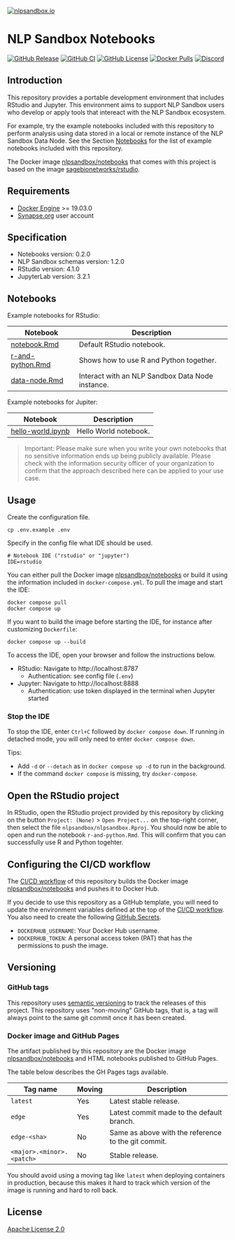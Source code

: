 [![nlpsandbox.io](https://nlpsandbox.github.io/nlpsandbox-themes/banner/Banner@3x.png)](https://nlpsandbox.io)

# NLP Sandbox Notebooks

[![GitHub Release](https://img.shields.io/github/release/nlpsandbox/notebooks.svg?color=94398d&labelColor=555555&logoColor=ffffff&style=for-the-badge&logo=github)](https://github.com/nlpsandbox/notebooks/releases)
[![GitHub CI](https://img.shields.io/github/workflow/status/nlpsandbox/notebooks/CI.svg?color=94398d&labelColor=555555&logoColor=ffffff&style=for-the-badge&logo=github)](https://github.com/nlpsandbox/notebooks)
[![GitHub License](https://img.shields.io/github/license/nlpsandbox/notebooks.svg?color=94398d&labelColor=555555&logoColor=ffffff&style=for-the-badge&logo=github)](https://github.com/nlpsandbox/notebooks/blob/main/LICENSE)
[![Docker Pulls](https://img.shields.io/docker/pulls/nlpsandbox/notebooks.svg?color=94398d&labelColor=555555&logoColor=ffffff&style=for-the-badge&label=pulls&logo=docker)](https://hub.docker.com/r/nlpsandbox/notebooks)
[![Discord](https://img.shields.io/discord/770484164393828373.svg?color=94398d&labelColor=555555&logoColor=ffffff&style=for-the-badge&label=Discord&logo=discord)](https://nlpsandbox.io/discord "Realtime support / chat with the community and the team")

## Introduction

This repository provides a portable development environment that includes
RStudio and Jupyter. This environment aims to support NLP Sandbox users who
develop or apply tools that intereact with the NLP Sandbox ecosystem.

For example, try the example notebooks included with this repository to perform
analysis using data stored in a local or remote instance of the NLP Sandbox Data
Node. See the Section [Notebooks](#Notebooks) for the list of example notebooks
included with this repository.

The Docker image [nlpsandbox/notebooks] that comes with this project is based on
the image [sagebionetworks/rstudio].

## Requirements

- [Docker Engine] >= 19.03.0
- [Synapse.org] user account

## Specification

- Notebooks version: 0.2.0
- NLP Sandbox schemas version: 1.2.0
- RStudio version: 4.1.0
- JupyterLab version: 3.2.1

## Notebooks

Example notebooks for RStudio:

Notebook | Description
-------- | -----------
[notebook.Rmd](notebooks/rstudio/notebook.Rmd)         | Default RStudio notebook.
[r-and-python.Rmd](notebooks/rstudio/r-and-python.Rmd) | Shows how to use R and Python together.
[data-node.Rmd](notebooks/rstudio/data-node.Rmd)       | Interact with an NLP Sandbox Data Node instance.

Example notebooks for Jupiter:

Notebook | Description
-------- | -----------
[hello-world.ipynb](notebooks/jupyter/hello-world.ipynb) | Hello World notebook.

> Important: Please make sure when you write your own notebooks that no
> sensitive information ends up being publicly available. Please check with the
> information security officer of your organization to confirm that the approach
> described here can be applied to your use case.

## Usage

Create the configuration file.

    cp .env.example .env

Specify in the config file what IDE should be used.

    # Notebook IDE ("rstudio" or "jupyter")
    IDE=rstudio

You can either pull the Docker image [nlpsandbox/notebooks] or build it using
the information included in `docker-compose.yml`. To pull the image and start
the IDE:

    docker compose pull
    docker compose up

If you want to build the image before starting the IDE, for instance after
customizing `Dockerfile`:

    docker compose up --build

To access the IDE, open your browser and follow the instructions below.

- RStudio: Navigate to http://localhost:8787
  - Authentication: see config file (`.env`)
- Jupyter: Navigate to http://localhost:8888
  - Authentication: use token displayed in the terminal when Jupyter started

### Stop the IDE

To stop the IDE, enter `Ctrl+C` followed by `docker compose down`.  If running
in detached mode, you will only need to enter `docker compose down`.

Tips:

- Add `-d` or `--detach` as in `docker compose up -d` to run in the background.
- If the command `docker compose` is missing, try `docker-compose`.

## Open the RStudio project

In RStudio, open the RStudio project provided by this repository by clicking on
the button `Project: (None)` > `Open Project...` on the top-right corner, then
select the file `nlpsandbox/nlpsandbox.Rproj`. You should now be able to open
and run the notebook `r-and-python.Rmd`. This will confirm that you can
successfully use R and Python togehter.

## Configuring the CI/CD workflow

The [CI/CD workflow] of this repository builds the Docker image
[nlpsandbox/notebooks] and pushes it to Docker Hub.

If you decide to use this repository as a GitHub template, you will need to
update the environment variables defined at the top of the [CI/CD workflow]. You
also need to create the following [GitHub Secrets].

- `DOCKERHUB_USERNAME`: Your Docker Hub username.
- `DOCKERHUB_TOKEN`: A personal access token (PAT) that has the permissions to
  push the image.

## Versioning

### GitHub tags

This repository uses [semantic versioning] to track the releases of this
project. This repository uses "non-moving" GitHub tags, that is, a tag will
always point to the same git commit once it has been created.

### Docker image and GitHub Pages

The artifact published by this repository are the Docker image
[nlpsandbox/notebooks] and HTML notebooks published to GitHub Pages.

The table below describes the GH Pages tags available.

| Tag name                    | Moving | Description
|-----------------------------|--------|------------
| `latest`                    | Yes    | Latest stable release.
| `edge`                      | Yes    | Latest commit made to the default branch.
| `edge-<sha>`                | No     | Same as above with the reference to the git commit.
| `<major>.<minor>.<patch>`   | No     | Stable release.

You should avoid using a moving tag like `latest` when deploying containers in
production, because this makes it hard to track which version of the image is
running and hard to roll back.

## License

[Apache License 2.0]

<!-- Links -->

[NLPSandbox.io]: https://nlpsandbox.io
[semantic versioning]: https://semver.org/
[Apache License 2.0]: https://github.com/nlpsandbox/notebooks/blob/main/LICENSE
[renv.lock]: renv.lock
[conda/i2b2-phi-dataset/environment.yml]: conda/i2b2-phi-dataset/environment.yml
[CI/CD workflow]: .github/workflows/ci.yml
[Docker Engine]: https://docs.docker.com/engine/install/
[docker.synapse.org/syn22277123/i2b2-phi-dataset]: https://www.synapse.org/#!Synapse:syn25813728
[2014 i2b2 NLP De-identification Challenge]: https://dx.doi.org/10.1016%2Fj.jbi.2015.06.007
[2014 i2b2 NLP De-identification Challenge Dataset]: https://portal.dbmi.hms.harvard.edu/projects/n2c2-nlp/
[NLP Sandbox schemas]: https://github.com/nlpsandbox/nlpsandbox-schemas
[Synapse.org]: https://synapse.org
[NLP Sandbox Data Node]: https://github.com/nlpsandbox/data-node
[NLP Sandbox CLI]: https://github.com/nlpsandbox/nlpsandbox-client
[GitHub Secrets]: https://docs.github.com/en/actions/reference/encrypted-secrets
[sagebionetworks/rstudio]: https://github.com/Sage-Bionetworks/docker-rstudio
[nlpsandbox/notebooks]: https://hub.docker.com/repository/docker/nlpsandbox/notebooks
